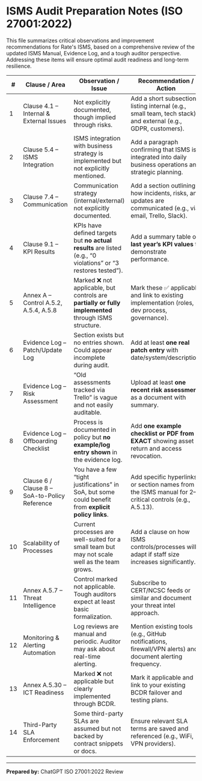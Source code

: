 # ISMS Audit Preparation Notes (ISO 27001:2022)

This file summarizes critical observations and improvement recommendations for Rate's ISMS, based on a comprehensive review of the updated ISMS Manual, Evidence Log, and a tough auditor perspective. Addressing these items will ensure optimal audit readiness and long-term resilience.

| #  | Clause / Area                     | Observation / Issue                                                                                                                                                  | Recommendation / Action                                                                                 | Priority |
|----|----------------------------------|----------------------------------------------------------------------------------------------------------------------------------------------------------------------|----------------------------------------------------------------------------------------------------------|----------|
| 1  | Clause 4.1 – Internal & External Issues | Not explicitly documented, though implied through risks.                                                                                                             | Add a short subsection listing internal (e.g., small team, tech stack) and external (e.g., GDPR, customers). | 🟡 Medium |
| 2  | Clause 5.4 – ISMS Integration    | ISMS integration with business strategy is implemented but not explicitly mentioned.                                                                                  | Add a paragraph confirming that ISMS is integrated into daily business operations and strategic planning.    | 🟢 Low |
| 3  | Clause 7.4 – Communication       | Communication strategy (internal/external) not explicitly documented.                                                                                                 | Add a section outlining how incidents, risks, and updates are communicated (e.g., via email, Trello, Slack). | 🟡 Medium |
| 4  | Clause 9.1 – KPI Results         | KPIs have defined targets but **no actual results** are listed (e.g., “0 violations” or “3 restores tested”).                                                        | Add a summary table of **last year’s KPI values** to demonstrate performance.                                | 🔴 High |
| 5  | Annex A – Control A.5.2, A.5.4, A.5.8 | Marked ❌ not applicable, but controls are **partially or fully implemented** through ISMS structure.                                                                  | Mark these ✅ applicable and link to existing implementation (roles, dev process, governance).                | 🟡 Medium |
| 6  | Evidence Log – Patch/Update Log | Section exists but no entries shown. Could appear incomplete during audit.                                                                                            | Add at least **one real patch entry** with date/system/description.                                         | 🔴 High |
| 7  | Evidence Log – Risk Assessment  | “Old assessments tracked via Trello” is vague and not easily auditable.                                                                                               | Upload at least **one recent risk assessment** as a document with summary.                                  | 🔴 High |
| 8  | Evidence Log – Offboarding Checklist | Process is documented in policy but **no example/log entry shown** in the evidence log.                                                                               | Add **one example checklist or PDF from EXACT** showing asset return and access revocation.                  | 🟡 Medium |
| 9  | Clause 6 / Clause 8 – SoA-to-Policy Reference | You have a few “tight justifications” in SoA, but some could benefit from **explicit policy links**.                                                                  | Add specific hyperlinks or section names from the ISMS manual for 2–3 critical controls (e.g., A.5.13).      | 🟢 Low |
| 10 | Scalability of Processes         | Current processes are well-suited for a small team but may not scale well as the team grows.                                                                          | Add a clause on how ISMS controls/processes will adapt if staff size increases significantly.               | 🟡 Medium |
| 11 | Annex A.5.7 – Threat Intelligence | Control marked not applicable. Tough auditors expect at least basic formalization.                                                                                     | Subscribe to CERT/NCSC feeds or similar and document your threat intel approach.                            | 🟡 Medium |
| 12 | Monitoring & Alerting Automation | Log reviews are manual and periodic. Auditor may ask about real-time alerting.                                                                                        | Mention existing tools (e.g., GitHub notifications, firewall/VPN alerts) and document alerting frequency.   | 🟡 Medium |
| 13 | Annex A.5.30 – ICT Readiness     | Marked ❌ not applicable but clearly implemented through BCDR.                                                                                                         | Mark it applicable and link to your existing BCDR failover and testing plans.                              | 🟢 Low |
| 14 | Third-Party SLA Enforcement      | Some third-party SLAs are assumed but not backed by contract snippets or docs.                                                                                        | Ensure relevant SLA terms are saved and referenced (e.g., WiFi, VPN providers).                            | 🟡 Medium |

---

**Prepared by:** ChatGPT ISO 27001:2022 Review  

